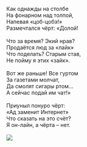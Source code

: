 Как однажды на столбе<br />
На фонарном над толпой,<br />
Напевая «цоб-цобэ!»<br />
Размечтался чёрт: «Долой!<br />
<br />
Что за время? Экий нрав?<br />
Продаётся люд за «лайк»<br />
Что поделать? Старым став,<br />
Не пойму я этих «зайк».<br />
<br />
Вот же раньше! Все гуртом<br />
За газетами молчат,<br />
Да смолят сигары ртом…<br />
А сейчас подай им чат!»<br />
<br />
Приуныл понуро чёрт:<br />
«Ад заменит Интернет»<br />
Что сказать на это счёт?<br />
Я он-лайн, а чёрта – нет.<br />
<br />
<img border="0" src="https://1.bp.blogspot.com/-VxP6PKvsL8Y/Vv4reC7ZFKI/AAAAAAAABS4/Bum-U2gHX3whbPB7M8yJpu3WIgk-VxQ8w/s320/WLdUl_UyMsM.jpg" /><br />